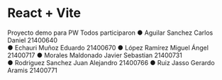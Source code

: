 # React + Vite
Proyecto demo para PW 
Todos participaron
●	Aguilar Sanchez Carlos Daniel		 	21400640	
●	Echauri Muñoz Eduardo		         		21400670
●	López Ramírez Miguel Ángel			21400717
●	Morales Maldonado Javier Sebastian		21400731	
●	Rodriguez Sanchez Juan Alejandro     	21400766
●	Ruiz Jasso Gerardo Aramis			21400771

